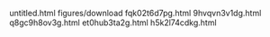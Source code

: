 untitled.html
figures/download
fqk02t6d7pg.html
9hvqvn3v1dg.html
q8gc9h8ov3g.html
et0hub3ta2g.html
h5k2l74cdkg.html